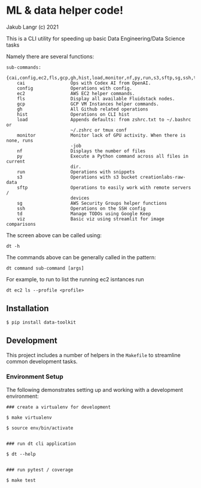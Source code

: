 # ML & data helper code!
Jakub Langr (c) 2021

This is a CLI utility for speeding up basic Data Engineering/Data Science tasks

Namely there are several functions: 
```
sub-commands:
  {cai,config,ec2,fls,gcp,gh,hist,load,monitor,nf,py,run,s3,sftp,sg,ssh,td,viz}
    cai                 Ops with Codex AI from OpenAI.
    config              Operations with config.
    ec2                 AWS EC2 helper commands.
    fls                 Display all available Fluidstack nodes.
    gcp                 GCP VM Instances helper commands.
    gh                  All Github related operations
    hist                Operations on CLI hist
    load                Appends defaults: from zshrc.txt to ~/.bashrc or
                        ~/.zshrc or tmux conf
    monitor             Monitor lack of GPU activity. When there is none, runs
                        -job
    nf                  Displays the number of files
    py                  Execute a Python command across all files in current
                        dir.
    run                 Operations with snippets
    s3                  Operations with s3 bucket creationlabs-raw-data
    sftp                Operations to easily work with remote servers /
                        devices
    sg                  AWS Security Groups helper functions
    ssh                 Operations on the SSH config
    td                  Manage TODOs using Google Keep
    viz                 Basic viz using streamlit for image comparisons

```
The screen above can be called using:
```
dt -h
```

The commands above can be generally called in the pattern:
```
dt command sub-command [args]
``` 

For example, to run to list the running ec2 isntances run 

```
dt ec2 ls --profile <profile>
```

## Installation

```
$ pip install data-toolkit
```

## Development

This project includes a number of helpers in the `Makefile` to streamline common development tasks.

### Environment Setup

The following demonstrates setting up and working with a development environment:

```
### create a virtualenv for development

$ make virtualenv

$ source env/bin/activate


### run dt cli application

$ dt --help


### run pytest / coverage

$ make test
```